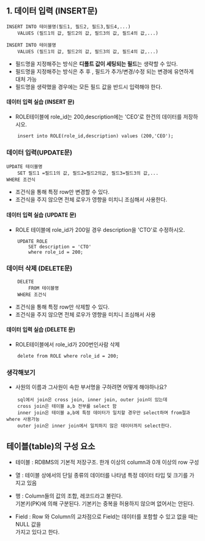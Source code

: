 ## 1. 데이터 입력 (INSERT문)

```
INSERT INTO 테이블명(필드1, 필드2, 필드3,필드4,...)
    VALUES (필드1의 값, 필드2의 값, 필드3의 값, 필드4의 값,...)

INSERT INTO 테이블명
    VALUES (필드1의 값, 필드2의 값, 필드3의 값, 필드4의 값,...)
```

* 필드명을 지정해주는 방식은 **디폴트 값이 세팅되는 필드**는 생략할 수 있다.
* 필드명을 지정해주는 방식은 추 후 , 필드가 추가/변경/수정 되는 변경에 유연하게 대처 가능
* 필드명을 생략했을 경우에는 모든 필드 값을 반드시 입력해야 한다.

#### 데이터 입력 실습 (INSERT 문)

* ROLE테이블에 role_id는 200,description에는 'CEO'로 한건의 데이터를 저장하시오.

```
    insert into ROLE(role_id,description) values (200,'CEO');
```

### 데이터 입력(UPDATE문)

```
UPDATE 테이블명
    SET 필드1 =필드1의 값, 필드2=필드2의값, 필드3=필드3의 값,...
WHERE 조건식    
```

* 조건식을 통해 특정 row만 변경할 수 있다.
* 조건식을 주지 않으면 전체 로우가 영향을 미치니 조심해서 사용한다.

#### 데이터 입력 실습 (UPDATE 문)
* ROLE 테이블에 role_id가 200일 경우 description을 'CTO'로 수정하시오.

```
    UPDATE ROLE
        SET description = 'CTO'
        where role_id = 200;
```

### 데이터 삭제 (DELETE문)

```
    DELETE
        FROM 테이블명
    WHERE 조건식
```

* 조건식을 통해 특정 row만 삭제할 수 있다.
* 조건식을 주지 않으면 전체 로우가 영향을 미치니 조심해서 사용

#### 데이터 입력 실습 (DELETE 문)
* ROLE테이블에서 role_id가 200번인사람 삭제

```
    delete from ROLE where role_id = 200;
```

### 생각해보기

* 사원의 이름과 그사원이 속한 부서명을 구하려면 어떻게 해야하나요?

```
    sql에서 join은 cross join, inner join, outer join이 있는데 
    cross join은 테이블 a,b 전부를 select 함 
    inner join은 테이블 a,b에 특정 데이터가 일치할 경우만 select하며 from절과 where 사용가능
    outer join은 inner join에서 일치하지 않은 데이터까지 select한다.
```

## 테이블(table)의 구성 요소

* 테이블 : RDBMS의 기본적 저장구조. 한개 이상의 column과 0개 이상의 row 구성
* 열 : 테이블 상에서의 단일 종류의 데이터를 나타냄 특정 데이터 타입 및 크기를 가지고 있음
* 행 : Column들의 값의 조합, 레코드라고 불린다.  
       기본키(PK)에 의해 구분된다. 기본키는 중복을 허용하지 않으며 없어서는 안된다.

* Field : Row 와 Column의 교차점으로 Field는 데이터를 포함할 수 있고 없을 때는 NULL 값을  
  가지고 있다고 한다.

